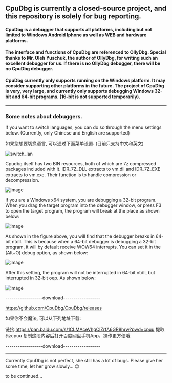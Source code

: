 ## CpuDbg is currently a closed-source project, and this repository is solely for bug reporting.

#### CpuDbg is a debugger that supports all platforms, including but not limited to Windows Android Iphone as well as WEB and hardware platforms.
#### The interface and functions of CpuDbg are referenced to OllyDbg. Special thanks to Mr. Oleh Yuschuk, the author of OllyDbg, for writing such an excellent debugger for us. If there is no OllyDbg debugger, there will be no CpuDbg debugger.

#### CpuDbg currently only supports running on the Windows platform. It may consider supporting other platforms in the future. The project of CpuDbg is very, very large, and currently only supports debugging Windows 32-bit and 64-bit programs. (16-bit is not supported temporarily).

----------------------------------------------

### Some notes about debuggers.

If you want to switch languages, you can do so through the menu settings below. (Currently, only Chinese and English are supported)

如果您想要切换语言, 可以通过下面菜单设置. (目前只支持中文和英文)

![switch_lan](https://github.com/CpuDbg/CpuDbg/assets/134661959/4bb6bad3-6f2e-40e8-a807-4a679a351600)

Cpudbg itself has two BIN resources, both of which are 7z compressed packages included with it. IDR_7Z_DLL extracts to vm.dll and IDR_7Z_EXE extracts to vm.exe. Their function is to handle compression or decompression.

![image](https://github.com/CpuDbg/CpuDbg/assets/134661959/f7f600ab-c54b-45b8-8d9b-dead3a23e72b)

If you are a Windows x64 system, you are debugging a 32-bit program. When you drag the target program into the debugger window, or press F3 to open the target program, the program will break at the place as shown below:

![image](https://github.com/CpuDbg/CpuDbg/assets/134661959/a6413601-a444-4743-84e8-7814ae63b104)

As shown in the figure above, you will find that the debugger breaks in 64-bit ntdll. This is because when a 64-bit debugger is debugging a 32-bit program, it will by default receive WOW64 interrupts. You can set it in the (Alt+O) debug option, as shown below:

![image](https://github.com/CpuDbg/CpuDbg/assets/134661959/60a4c19b-61e3-4ba5-8f85-ccf1bd9fb255)


After this setting, the program will not be interrupted in 64-bit ntdll, but interrupted in 32-bit oep. As shown below:

![image](https://github.com/CpuDbg/CpuDbg/assets/134661959/cdc4d578-c84d-40be-b221-be21efbcf305)



------------------download------------------

https://github.com/CpuDbg/CpuDbg/releases

如果你不会魔法, 可以从下列地址下载:

链接:https://pan.baidu.com/s/1CLMAceVhgClZrfA6GR8hrw?pwd=cpuu 提取码:cpuu 复制这段内容后打开百度网盘手机App，操作更方便哦

------------------download------------------


------------------------------------------------------------------------------------------------------------------
Currently CpuDbg is not perfect, she still has a lot of bugs. Please give her some time, let her grow slowly... 😉

to be continued...


